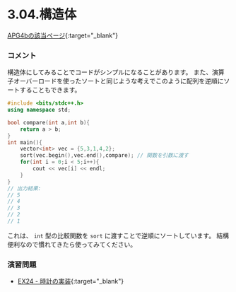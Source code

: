 3.04.構造体
============

[APG4bの該当ページ](https://atcoder.jp/contests/APG4b/tasks/APG4b_ab){:target="_blank"}

### コメント

構造体にしてみることでコードがシンプルになることがあります。
また、演算子オーバーロードを使ったソートと同じような考えでこのように配列を逆順にソートすることもできます。

```c++
#include <bits/stdc++.h>
using namespace std;

bool compare(int a,int b){
    return a > b;
}
int main(){
    vector<int> vec = {5,3,1,4,2};
    sort(vec.begin(),vec.end(),compare); // 関数を引数に渡す
    for(int i = 0;i < 5;i++){
        cout << vec[i] << endl;
    }
}
// 出力結果:
// 5
// 4
// 3
// 2
// 1
```
これは、 `int` 型の比較関数を `sort` に渡すことで逆順にソートしています。
結構便利なので慣れてきたら使ってみてください。

### 演習問題

- [EX24 - 時計の実装](https://atcoder.jp/contests/apg4b/tasks/APG4b_by){:target="_blank"}
